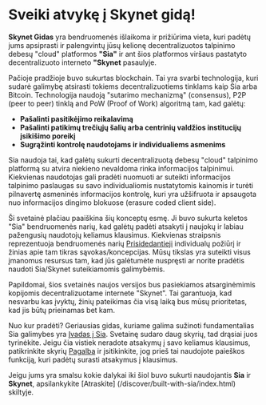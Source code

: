 # Sveiki atvykę į Skynet gidą!
**Skynet Gidas** yra bendruomenės išlaikoma ir prižiūrima vieta, kuri padėtų jums apsiprasti ir palengvintų jūsų kelionę decentralizuotos talpinimo debesų "cloud" platformos **"Sia"** ir ant šios platformos viršaus pastatyto decentralizuoto interneto **"Skynet** pasaulyje.

Pačioje pradžioje buvo sukurtas blockchain. Tai yra svarbi technologija, kuri sudarė galimybę atsirasti tokiems decentralizuotiems tinklams kaip Sia arba Bitcoin. Technologija naudoją "sutarimo mechanizmą" (consensus), P2P (peer to peer) tinklą and PoW (Proof of Work) algoritmą tam, kad galėtų:

- **Pašalinti pasitikėjimo reikalavimą**
- **Pašalinti patikimų trečiųjų šalių arba centrinių valdžios institucijų įsikišimo poreikį**
- **Sugrąžinti kontrolę naudotojams ir individualiems asmenims**

Sia naudoja tai, kad galėtų sukurti decentralizuotą debesų "cloud" talpinimo platformą su atvira niekieno nevaldoma rinka informacijos talpinimui. Kiekvienas naudotojas gali pradėti nuomuoti ar suteikti informacijos talpinimo paslaugas su savo individualiomis nustatytomis kainomis ir turėti pilnavertę asmeninės informacijos kontrolę, kuri yra užšifruota ir apsaugota nuo informacijos dingimo blokuose (erasure coded client side).

Ši svetainė plačiau paaiškina šių konceptų esmę. Ji buvo sukurta keletos "Sia" bendruomenės narių, kad galėtų padėti atsakyti į naujokų ir labiau pažengusių naudotojų keliamus klausimus. Kiekvienas straipsnis reprezentuoja bendruomenės narių [Prisidedantieji](/help/contributors/index.html) individualų požiūrį ir žinias apie tam tikras sąvokas/koncepcijas.  Mūsų tikslas yra suteikti visus įmanomus resursus tam, kad jūs galėtumėte nuspręsti ar norite pradėtis naudoti Sia/Skynet suteikiamomis galimybėmis.

Papildomai, šios svetainės naujos versijos bus pasiekiamos atsarginėmimis kopijomis decentralizuotame internete "Skynet". Tai garantuoja, kad nesvarbu kas įvyktų, žinių pateikimas čia visą laiką bus mūsų prioritetas, kad jis būtų prieinamas bet kam.

Nuo kur pradėti?
Geriausias gidas, kuriame galima sužinoti fundamentalias Sia galimybes yra [Įvadas į Sia](/sia/introduction/index.html). Svetainę sudaro daug skyrių, tad drąsiai juos tyrinėkite. Jeigu čia vistiek neradote atsakymų į savo keliamus klausimus, patikrinkite skyrių [Pagalba](/help/faq/index.html) ir įsitikinkite, jog prieš tai naudojote paieškos funkciją, kuri padėtų surasti atsakymus į klausimus.

Jeigu jums yra smalsu kokie dalykai iki šiol buvo sukurti naudojantis **Sia** ir **Skynet**, apsilankykite [Atraskite] (/discover/built-with-sia/index.html) skiltyje.
